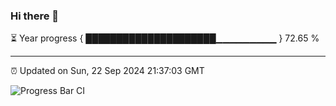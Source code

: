 ### Hi there 👋

⏳ Year progress { █████████████████████▁▁▁▁▁▁▁▁▁ } 72.65 %

---

⏰ Updated on Sun, 22 Sep 2024 21:37:03 GMT

![Progress Bar CI](https://github.com/IshwaranRudhara/GIT-ACTION/workflows/Progress%20Bar%20CI/badge.svg)
